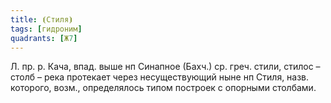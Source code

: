 ```yaml
---
title: ⦗Стиля⦘
tags: [гидроним]
quadrants: [Ж7]
---
```


Л. пр. р. Кача, впад. выше нп Синапное (Бахч.) ср. греч. стили, стилос – столб –
река протекает через несуществующий ныне нп Стиля, назв. которого, возм.,
определялось типом построек с опорными столбами.
